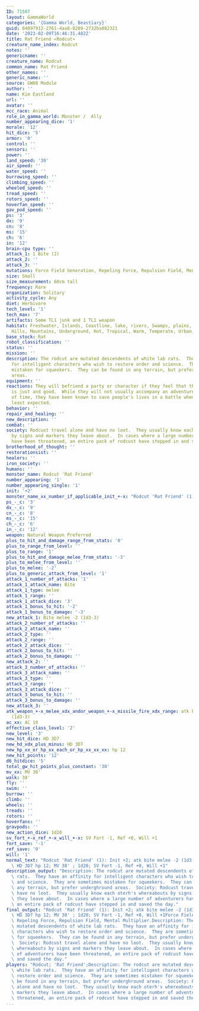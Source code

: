 ```yaml
---
ID: 71507
layout: GammaWorld
categories: '{Gamma World, Beastiary}'
guid: 84097912-2761-4aa8-8289-2732ba882321
date: '2023-02-09T16:46:31.482Z'
title: Rat Friend «Rodcut»
creature_name_index: Rodcut
notes: ''
genericname: ''
creature_name: Rodcut
common_name: Rat Friend
other_names: ''
generic_name: ''
source: GW08 Module
author: ''
name: Kim Eastland
url: ''
avatar: ''
mcc_race: Animal
role_in_gamma_world: Monster /  Ally
number_appearing_dice: '1'
morale: '12'
hit_dice: '5'
armor: '0'
control: ''
sensors: ''
power: ''
land_speed: '30'
air_speed: ''
water_speed: ''
burrowing_speed: ''
climbing_speed: ''
wheeled_speed: ''
tread_speed: ''
rotors_speed: ''
hoverfan_speed: ''
gav_pod_speed: ''
ps: '3'
dx: '9'
cn: '8'
ms: '15'
ch: '6'
in: '12'
brain-cpu type: ''
attack_1: 1 Bite (2)
attack_2: ''
attack_3: ''
mutations: Force Field Generation, Repeling Force, Repulsion Field, Mental Multiplier.
size: Small
size_measurement: 60cm tall
frequency: Rare
organization: Solitary
activity_cycle: Any
diet: Herbivore
tech_level: '1'
tech_max: '7'
artifacts: Some TL1 junk and 1 TL1 weapon
habitat: Freshwater, Islands, Coastline, lake, rivers, Swamps, plains, desert, forest,
  Hills, Mountains, Underground, Hot, Tropical, Warm, Temperate, Urban, Rural, Ruins
base_stock: Rat
robot_classification: ''
status: ''
mission: ''
description: The rodcut are mutated descendents of white lab rats.  They have an affinity
  for intelligent characters who wish to restore order and science.  They are sometimes
  mistaken for squeekers.  They can be found in any terrain, but prefer underghround
  areas.
equipment: ''
reactions: They will befriend a party or character if they feel that the character
  is just and good.  While they will not usually accompany an adventurer for any length
  of time, they have been known to save people's lives in a battle when they were
  least expected.
behavior: ''
repair_and_healing: ''
new_description: ''
combat: ''
society: Rodcust travel alone and have no loot.  They usually know each oterh's whereabouts
  by signs and markers they leave about.  In cases where a large number of adventurers
  have been threatened, an entire pack of rodcust have stepped in and saved the day.
brotherhood_of_thought: ''
restorationsist: ''
healers: ''
iron_society: ''
humans: ''
monster_name: Rodcut 'Rat Friend'
number_appearing: '1'
number_appearing_single: '1'
init: '+2'
monster_name_xx_number_if_applicable_init_+-x: "Rodcut 'Rat Friend' (1): Init +2"
ps_-_c: '3'
dx_-_c: '9'
cn_-_c: '8'
ms_-_c: '15'
ch_-_c: '6'
in_-_c: '12'
weapon: Natural Weapon Preferred
plus_to_hit_and_damage_range_from_stats: '0'
plus_to_range_from_level: ''
plus_to_range: '1'
plus_to_hit_and_damage_melee_from_stats: '-3'
plus_to_melee_from_level: ''
plus_to_melee: '-2'
plus_to_generic_attack_from_level: '1'
attack_1_number_of_attacks: '1'
attack_1_attack_name: Bite
attack_1_type: melee
attack_1_range: ''
attack_1_attack_dice: '3'
attack_1_bonus_to_hit: '-2'
attack_1_bonus_to_damage: '-3'
new_attack_1: Bite melee -2 (1d3-3)
attack_2_number_of_attacks: ''
attack_2_attack_name: ''
attack_2_type: ''
attack_2_range: ''
attack_2_attack_dice: ''
attack_2_bonus_to_hit: ''
attack_2_bonus_to_damage: ''
new_attack_2: ''
attack_3_number_of_attacks: ''
attack_3_attack_name: ''
attack_3_type: ''
attack_3_range: ''
attack_3_attack_dice: ''
attack_3_bonus_to_hit: ''
attack_3_bonus_to_damage: ''
new_attack_3: ''
atk_weapon_+-x_melee_xdx_andor_weapon_+-x_missile_fire_xdx_range: atk bite melee -2
  (1d3-3)
ac_xx: AC 10
effective_class_level: '2'
new_level: '3'
new_hit_dice: HD 3D7
new_hd_xdx_plus_minus: HD 3D7
new_hp_xx_or_hp_xx_each_or_hp_xx_xx_xx: hp 12
new_hit_points: '12'
d6_hitdice: '5'
total_gw_hit_points_plus_constant: '30'
mv_xx: MV 38'
walk: 38'
fly: ''
swim: ''
burrow: ''
climb: ''
wheels: ''
treads: ''
rotors: ''
hoverfans: ''
gravpods: ''
new_action_dice: 1d20
sv_fort_+-x_ref_+-x_will_+-x: SV Fort -1, Ref +0, Will +1
fort_save: '-1'
ref_save: '0'
will: '1'
normal_text: "Rodcut 'Rat Friend' (1): Init +2; atk bite melee -2 (1d3-3); AC 10;\
  \ HD 3D7 hp 12; MV 38' ; 1d20; SV Fort -1, Ref +0, Will +1"
description_output: "Description: The rodcut are mutated descendents of white lab\
  \ rats.  They have an affinity for intelligent characters who wish to restore order\
  \ and science.  They are sometimes mistaken for squeekers.  They can be found in\
  \ any terrain, but prefer underghround areas.  Society: Rodcust travel alone and\
  \ have no loot.  They usually know each oterh's whereabouts by signs and markers\
  \ they leave about.  In cases where a large number of adventurers have been threatened,\
  \ an entire pack of rodcust have stepped in and saved the day."
final_output: "Rodcut 'Rat Friend' (1): Init +2; atk bite melee -2 (1d3-3); AC 10;\
  \ HD 3D7 hp 12; MV 38' ; 1d20; SV Fort -1, Ref +0, Will +1Force Field Generation,\
  \ Repeling Force, Repulsion Field, Mental Multiplier.Description: The rodcut are\
  \ mutated descendents of white lab rats.  They have an affinity for intelligent\
  \ characters who wish to restore order and science.  They are sometimes mistaken\
  \ for squeekers.  They can be found in any terrain, but prefer underghround areas.\
  \  Society: Rodcust travel alone and have no loot.  They usually know each oterh's\
  \ whereabouts by signs and markers they leave about.  In cases where a large number\
  \ of adventurers have been threatened, an entire pack of rodcust have stepped in\
  \ and saved the day."
players: "Rodcut; 'Rat Friend';Description: The rodcut are mutated descendents of\
  \ white lab rats.  They have an affinity for intelligent characters who wish to\
  \ restore order and science.  They are sometimes mistaken for squeekers.  They can\
  \ be found in any terrain, but prefer underghround areas.  Society: Rodcust travel\
  \ alone and have no loot.  They usually know each oterh's whereabouts by signs and\
  \ markers they leave about.  In cases where a large number of adventurers have been\
  \ threatened, an entire pack of rodcust have stepped in and saved the day.|"
...
```

